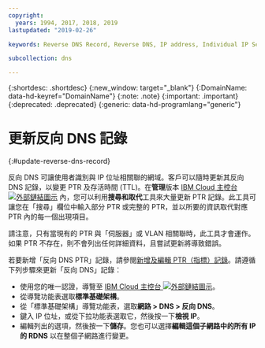 ```yaml
---
copyright:
  years: 1994, 2017, 2018, 2019
lastupdated: "2019-02-26"

keywords: Reverse DNS Record, Reverse DNS, IP address, Individual IP Select

subcollection: dns

---
```


{:shortdesc: .shortdesc}
{:new_window: target="_blank"}
{:DomainName: data-hd-keyref="DomainName"}
{:note: .note}
{:important: .important}
{:deprecated: .deprecated}
{:generic: data-hd-programlang="generic"}

# 更新反向 DNS 記錄
{:#update-reverse-dns-record}

反向 DNS 可讓使用者識別與 IP 位址相關聯的網域。客戶可以隨時更新其反向 DNS 記錄，以變更 PTR 及存活時間 (TTL)。在**管理**版本 [IBM Cloud 主控台 ![外部鏈結圖示](../../icons/launch-glyph.svg "外部鏈結圖示")](https://{DomainName}/) 內，您可以利用**搜尋和取代**工具來大量更新 PTR 記錄。此工具可讓您在「搜尋」欄位中輸入部分 PTR 或完整的 PTR，並以所要的資訊取代對應 PTR 內的每一個出現項目。 

請注意，只有當現有的 PTR 與「伺服器」或 VLAN 相關聯時，此工具才會運作。如果 PTR 不存在，則不會列出任何詳細資料，且嘗試更新將導致錯誤。 

若要新增「反向 DNS PTR」記錄，請參閱[新增及編輯 PTR（指標）記錄](/docs/infrastructure/dns?topic=dns-add-or-edit-a-ptr-pointer-record)。請遵循下列步驟來更新「反向 DNS」記錄：

 * 使用您的唯一認證，導覽至 [IBM Cloud 主控台 ![外部鏈結圖示](../../icons/launch-glyph.svg "外部鏈結圖示")](https://{DomainName}/)。
 * 從導覽功能表選取**標準基礎架構**。
 * 從「標準基礎架構」導覽功能表，選取**網路 > DNS > 反向 DNS**。
 * 鍵入 IP 位址，或從下拉功能表選取它，然後按一下**檢視 IP**。
 * 編輯列出的選項，然後按一下**儲存**。您也可以選擇**編輯這個子網路中的所有 IP 的 RDNS** 以在整個子網路進行變更。 
 


